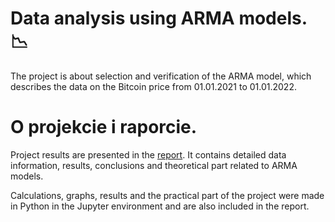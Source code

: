 # Data analysis using ARMA models. :chart_with_downwards_trend:
The project is about selection and verification of the ARMA model, which describes the data on the Bitcoin price from 01.01.2021 to 01.01.2022.
# O projekcie i raporcie.
Project results are presented in the [report](https://ajanczewska.github.io/arma-model-analysis/raport.pdf).
It contains detailed data information, results, conclusions and theoretical part related to ARMA models.

Calculations, graphs, results and the practical part of the project were made in Python in the Jupyter environment and are also included in the report.